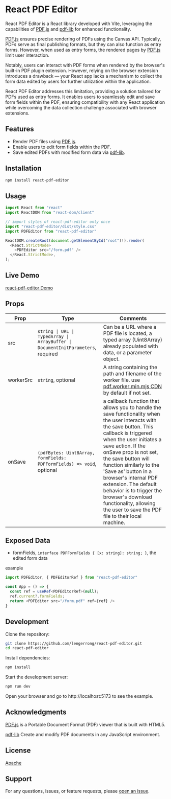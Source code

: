 # React PDF Editor

React PDF Editor is a React library developed with Vite, leveraging the capabilities of [PDF.js](https://mozilla.github.io/pdf.js/) and [pdf-lib](https://github.com/Hopding/pdf-lib.git) for enhanced functionality.

[PDF.js](https://mozilla.github.io/pdf.js/) ensures precise rendering of PDFs using the Canvas API. Typically, PDFs serve as final publishing formats, but they can also function as entry forms.
However, when used as entry forms, the rendered pages by [PDF.js](https://mozilla.github.io/pdf.js/) limit user interaction.

Notably, users can interact with PDF forms when rendered by the browser's built-in PDF plugin extension. 
However, relying on the browser extension introduces a drawback — your React app lacks a mechanism to collect the form data edited by users for further utilization within the application. 

React PDF Editor addresses this limitation, providing a solution tailored for PDFs used as entry forms.
It enables users to seamlessly edit and save form fields within the PDF, ensuring compatibility with any React application while overcoming the data collection challenge associated with browser extensions.

## Features

- Render PDF files using [PDF.js](https://mozilla.github.io/pdf.js/).
- Enable users to edit form fields within the PDF.
- Save edited PDFs with modified form data via [pdf-lib](https://github.com/Hopding/pdf-lib.git).

## Installation

```bash
npm install react-pdf-editor
```

## Usage

```typescript
import React from "react"
import ReactDOM from "react-dom/client"

// import styles of react-pdf-editor only once
import "react-pdf-editor/dist/style.css"
import PDFEditor from "react-pdf-editor"

ReactDOM.createRoot(document.getElementById("root")!).render(
  <React.StrictMode>
    <PDFEditor src="/form.pdf" />
  </React.StrictMode>,
);
```

## Live Demo

[react-pdf-editor Demo](https://react-pdf-editor-lengerrong.vercel.app)

## Props

| Prop | Type | Comments |
|-----------------|-----------------|-----------------|
| src    | ```string \| URL \| TypedArray \| ArrayBuffer \| DocumentInitParameters```, required |Can be a URL where a PDF file is located, a typed array (Uint8Array) already populated with data, or a parameter object. |
| workerSrc    | ```string```, optional    | A string containing the path and filename of the worker file. use [pdf.worker.min.mjs CDN](https://unpkg.com/pdfjs-dist/build/pdf.worker.min.mjs) by default if not set. |
| onSave | ```(pdfBytes: Uint8Array, formFields: PDFFormFields) => void```, optional| a callback function that allows you to handle the save functionality when the user interacts with the save button. This callback is triggered when the user initiates a save action. If the onSave prop is not set, the save button will function similarly to the 'Save as' button in a browser's internal PDF extension. The default behavior is to trigger the browser's download functionality, allowing the user to save the PDF file to their local machine.|

## Exposed Data

- formFields, ```interface PDFFormFields {
  [x: string]: string;
}```, the edited form data

example
```typescript
import PDFEditor, { PDFEditorRef } from "react-pdf-editor"

const App = () => {
  const ref = useRef<PDFEditorRef>(null);
  ref.current?.formFields;
  return <PDFEditor src="/form.pdf" ref={ref} />
}
```

## Development

Clone the repository:
```bash
git clone https://github.com/lengerrong/react-pdf-editor.git
cd react-pdf-editor
```

Install dependencies:
```bash
npm install
```

Start the development server:
```bash
npm run dev
```
Open your browser and go to http://localhost:5173 to see the example.

## Acknowledgments

[PDF.js](https://mozilla.github.io/pdf.js/) is a Portable Document Format (PDF) viewer that is built with HTML5.

[pdf-lib](https://github.com/Hopding/pdf-lib.git) Create and modify PDF documents in any JavaScript environment.

## License

[Apache](LICENSE)

## Support

For any questions, issues, or feature requests, please [open an issue](https://github.com/lengerrong/react-pdf-editor/issues).